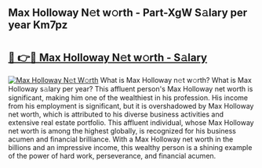 ## Max Holloway N𝚎t w𝚘rth - Part-XgW S𝚊lary per year Km7pz

# <h2><a href="http://gc1mc4.nevu.top/?p=Max+Holloway">🔗 👉🔴 Max Holloway N𝚎t w𝚘rth - S𝚊lary</a></h2>

[![Max Holloway N𝚎t W𝚘rth](https://i.imgur.com/Oavwk0R.jpeg)](http://gc1mc4.nevu.top/?p=Max+Holloway)
What is Max Holloway n𝚎t w𝚘rth? What is Max Holloway s𝚊lary per year?
This affluent person's Max Holloway net worth is significant, making him one of the wealthiest in his profession. His income from his employment is significant, but it is overshadowed by Max Holloway net worth, which is attributed to his diverse business activities and extensive real estate portfolio. This affluent individual, whose Max Holloway net worth is among the highest globally, is recognized for his business acumen and financial brilliance. With a Max Holloway net worth in the billions and an impressive income, this wealthy person is a shining example of the power of hard work, perseverance, and financial acumen.
